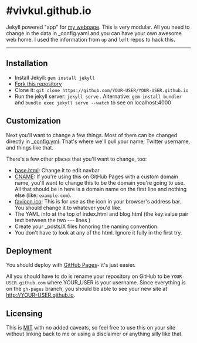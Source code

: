 #vivkul.github.io
================

Jekyll powered "app" for [my webpage](http://vivkul.github.io/). This is very modular. All you need to change in the data in _config.yaml and you can have your own awesome web home. I used the information from `up` and `left` repos to hack this.

------------


## Installation

- Install Jekyll: `gem install jekyll`
- [Fork this repository](https://github.com/vivkul/vivkul.github.io/fork)
- Clone it: `git clone https://github.com/YOUR-USER/YOUR-USER.github.io`
- Run the jekyll server: `jekyll serve` . Alternative: `gem install bundler` and `bundle exec jekyll serve --watch` to see on localhost:4000



## Customization

Next you'll want to change a few things. Most of them can be changed directly in
[_config.yml](https://github.com/vivkul/vivkul.github.io/blob/master/_config.yml). That's
where we'll pull your name, Twitter username, and things like that.

There's a few other places that you'll want to change, too:

- [base.html](https://github.com/vivkul/vivkul.github.io/blob/master/_layouts/base.html):
  Change it to edit navbar
- [CNAME](https://github.com/vivkul/vivkul.github.io/blob/master/CNAME): If you're using
  this on GitHub Pages with a custom domain name, you'll want to change this
  to be the domain you're going to use. All that should be in here is a
  domain name on the first line and nothing else (like: `example.com`).
- [favicon.ico](https://github.com/vivkul/vivkul.github.io/blob/master/favicon.ico): This
  is for use as the icon in your browser's
  address bar. You should change it to whatever you'd like.
- The YAML info at the top of index.html and blog.html (the key:value pair text between the two --- lines )
- Create your _posts/X files honoring the naming convention.
- You don't have to look at any of the html. Ignore it fully in the first try.

## Deployment

You should deploy with [GitHub Pages](http://pages.github.com)- it's just easier.

All you should have to do is rename your repository on GitHub to be
`YOUR-USER.github.com` where YOUR_USER is your username. Since everything is on the `gh-pages` branch, you
should be able to see your new site at <http://YOUR-USER.github.io>.

## Licensing

This is [MIT](https://github.com/vivkul/vivkul.github.io/blob/master/LICENSE) with no
added caveats, so feel free to use this on your site without linking back to
me or using a disclaimer or anything silly like that.
